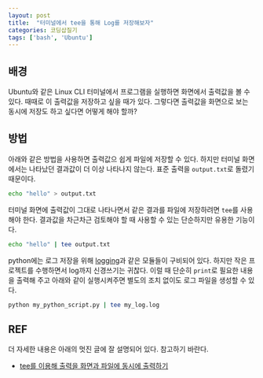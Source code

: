 ```yaml
---
layout: post
title:  "터미널에서 tee을 통해 Log를 저장해보자"
categories: 코딩삽질기
tags: ['bash', 'Ubuntu']
---
```


## 배경

Ubuntu와 같은 Linux CLI 터미널에서 프로그램을 실행하면 화면에서 출력값을 볼 수 있다. 때때로 이 출력값을 저장하고 싶을 때가 있다. 그렇다면 출력값을 화면으로 보는 동시에 저장도 하고 싶다면 어떻게 해야 할까?

## 방법

아래와 같은 방법을 사용하면 출력값으 쉽게 파일에 저장할 수 있다. 하지만 터미널 화면에서는 나타났던 결과값이 더 이상 나타나지 않는다. 표준 출력을 `output.txt`로 돌렸기 때문이다. 

```bash
echo "hello" > output.txt
```

터미널 화면에 출력값이 그대로 나타나면서 같은 결과를 파일에 저장하려면 `tee`를 사용해야 한다. 결과값을 차근차근 검토해야 할 때 사용할 수 있는 단순하지만 유용한 기능이다. 

```bash
echo "hello" | tee output.txt
```

python에는 로그 저장을 위해 [logging](https://docs.python.org/3/library/logging.html#module-logging)과 같은 모듈들이 구비되어 있다. 하지만 작은 프로젝트를 수행하면서 log까지 신경쓰기는 귀찮다. 이럴 때 단순히 `print`로 필요한 내용을 출력해 주고 아래와 같이 실행시켜주면 별도의 조치 없이도 로그 파일을 생성할 수 있다. 

```bash
python my_python_script.py | tee my_log.log
```

## REF

더 자세한 내용은 아래의 멋진 글에 잘 설명되어 있다. 참고하기 바란다. 

* [tee를 이용해 출력을 화면과 파일에 동시에 출력하기](https://twpower.github.io/135-tee-command-usage)

